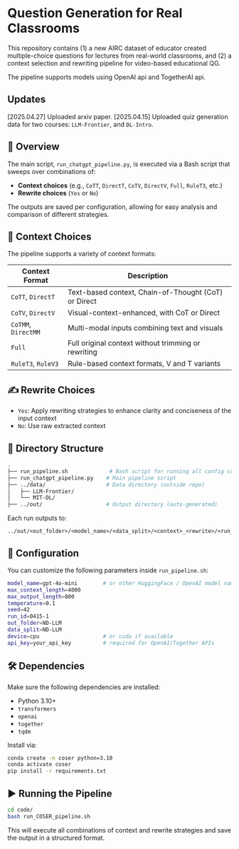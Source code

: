 

# Question Generation for Real Classrooms

This repository contains (1) a new AIRC dataset of educator created multiple-choice questions for lectures from real-world classrooms, and (2) a context selection and rewriting pipeline for video-based educational QG.

The pipeline supports models using OpenAI api and TogetherAI api.

## Updates
[2025.04.27] Uploaded arxiv paper.
[2025.04.15] Uploaded quiz generation data for two courses: `LLM-Frontier`, and `DL-Intro`.

## 🚀 Overview

The main script, `run_chatgpt_pipeline.py`, is executed via a Bash script that sweeps over combinations of:
- **Context choices** (e.g., `CoTT`, `DirectT`, `CoTV`, `DirectV`, `Full`, `RuleT3`, etc.)
- **Rewrite choices** (`Yes` or `No`)

The outputs are saved per configuration, allowing for easy analysis and comparison of different strategies.

## 🧠 Context Choices

The pipeline supports a variety of context formats:

| Context Format | Description |
|----------------|-------------|
| `CoTT`, `DirectT` | Text-based context, Chain-of-Thought (CoT) or Direct |
| `CoTV`, `DirectV` | Visual-context-enhanced, with CoT or Direct |
| `CoTMM`, `DirectMM` | Multi-modal inputs combining text and visuals |
| `Full` | Full original context without trimming or rewriting |
| `RuleT3`, `RuleV3` | Rule-based context formats, V and T variants |

## ✍️ Rewrite Choices

- `Yes`: Apply rewriting strategies to enhance clarity and conciseness of the input context
- `No`: Use raw extracted context

## 📂 Directory Structure

```bash
.
├── run_pipeline.sh             # Bash script for running all config combinations
├── run_chatgpt_pipeline.py    # Main pipeline script
├── ../data/                   # Data directory (outside repo)
│   ├── LLM-Frontier/
│   └── MIT-DL/
├── ../out/                    # Output directory (auto-generated)
```

Each run outputs to:

```
../out/<out_folder>/<model_name>/<data_split>/<context>_<rewrite>/<run_id>/
```

## 🔧 Configuration

You can customize the following parameters inside `run_pipeline.sh`:

```bash
model_name=gpt-4o-mini        # or other HuggingFace / OpenAI model names
max_context_length=4000
max_output_length=800
temperature=0.1
seed=42
run_id=0415-1
out_folder=ND-LLM
data_split=ND-LLM
device=cpu                    # or cuda if available
api_key=your_api_key          # required for OpenAI/Together APIs
```

## 🛠️ Dependencies

Make sure the following dependencies are installed:

- Python 3.10+
- `transformers`
- `openai`
- `together`
- `tqdm`

Install via:

```bash
conda create -n coser python=3.10
conda activate coser
pip install -r requirements.txt
```



## ▶️ Running the Pipeline

```bash
cd code/
bash run_COSER_pipeline.sh
```

This will execute all combinations of context and rewrite strategies and save the output in a structured format.

